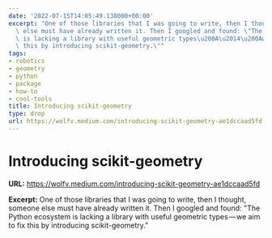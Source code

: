 ```yaml
---
date: '2022-07-15T14:05:49.138000+00:00'
excerpt: "One of those libraries that I was going to write, then I thought, someone\
  \ else must have already written it. Then I googled and found: \"The Python ecosystem\
  \ is lacking a library with useful geometric types\u200A\u2014\u200Awe aim to fix\
  \ this by introducing scikit-geometry.\""
tags:
- robotics
- geometry
- python
- package
- how-to
- cool-tools
title: Introducing scikit-geometry
type: drop
url: https://wolfv.medium.com/introducing-scikit-geometry-ae1dccaad5fd
---
```


# Introducing scikit-geometry

**URL:** https://wolfv.medium.com/introducing-scikit-geometry-ae1dccaad5fd

**Excerpt:** One of those libraries that I was going to write, then I thought, someone else must have already written it. Then I googled and found: "The Python ecosystem is lacking a library with useful geometric types — we aim to fix this by introducing scikit-geometry."
